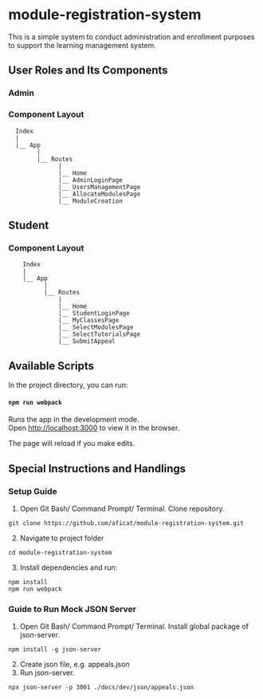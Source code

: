 # module-registration-system
This is a simple system to conduct administration and enrollment purposes to support the learning management system.

## User Roles and Its Components
### Admin
### Component Layout

      Index
      |     
      |__ App 
            |
            |__ Routes
                  |
                  |__ Home
                  |__ AdminLoginPage
                  |__ UsersManagementPage
                  |__ AllocateModulesPage
                  |__ ModuleCreation

## Student
### Component Layout

        Index
        |     
        |__ App 
              |
              |__ Routes
                  |
                  |__ Home
                  |__ StudentLoginPage
                  |__ MyClassesPage
                  |__ SelectModulesPage
                  |__ SelectTutorialsPage
                  |__ SubmitAppeal

## Available Scripts

In the project directory, you can run:

#### `npm run webpack`

Runs the app in the development mode.<br>
Open [http://localhost:3000](http://localhost:3000) to view it in the browser.

The page will reload if you make edits.<br>

## Special Instructions and Handlings
### Setup Guide
1. Open Git Bash/ Command Prompt/ Terminal. Clone repository.

```
git clone https://github.com/aficat/module-registration-system.git
```
2. Navigate to project folder

```
cd module-registration-system
```

3. Install dependencies and run:

```
npm install
npm run webpack
```

### Guide to Run Mock JSON Server
1. Open Git Bash/ Command Prompt/ Terminal. Install global package of json-server.

```
npm install -g json-server
```
2. Create json file, e.g. appeals.json
3. Run json-server.

```
npx json-server -p 3001 ./docs/dev/json/appeals.json
```


